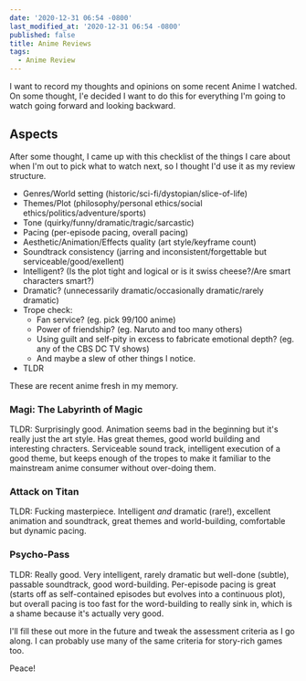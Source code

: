 ```yaml
---
date: '2020-12-31 06:54 -0800'
last_modified_at: '2020-12-31 06:54 -0800'
published: false
title: Anime Reviews
tags:
  - Anime Review
---
```

I want to record my thoughts and opinions on some recent Anime I watched. On some thought, I'e decided I want to do this for everything I'm going to watch going forward and looking backward.

## Aspects

After some thought, I came up with this checklist of the things I care about when I'm out to pick what to watch next, so I thought I'd use it as my review structure.

- Genres/World setting (historic/sci-fi/dystopian/slice-of-life)
- Themes/Plot (philosophy/personal ethics/social ethics/politics/adventure/sports)
- Tone (quirky/funny/dramatic/tragic/sarcastic)
- Pacing (per-episode pacing, overall pacing)
- Aesthetic/Animation/Effects quality (art style/keyframe count)
- Soundtrack consistency (jarring and inconsistent/forgettable but serviceable/good/exellent)
- Intelligent? (Is the plot tight and logical or is it swiss cheese?/Are smart characters smart?)
- Dramatic? (unnecessarily dramatic/occasionally dramatic/rarely dramatic)
- Trope check:
  - Fan service? (eg. pick 99/100 anime)
  - Power of friendship? (eg. Naruto and too many others)
  - Using guilt and self-pity in excess to fabricate emotional depth? (eg. any of the CBS DC TV shows)
  - And maybe a slew of other things I notice.
- TLDR

These are recent anime fresh in my memory.

### Magi: The Labyrinth of Magic

TLDR: Surprisingly good. Animation seems bad in the beginning but it's really just the art style. Has great themes, good world building and interesting chracters. Serviceable sound track, intelligent execution of a good theme, but keeps enough of the tropes to make it familiar to the mainstream anime consumer without over-doing them.

### Attack on Titan

TLDR: Fucking masterpiece. Intelligent _and_ dramatic (rare!), excellent animation and soundtrack, great themes and world-building, comfortable but dynamic pacing.

### Psycho-Pass

TLDR: Really good. Very intelligent, rarely dramatic but well-done (subtle), passable soundtrack, good word-building. Per-episode pacing is great (starts off as self-contained episodes but evolves into a continuous plot), but overall pacing is too fast for the word-building to really sink in, which is a shame because it's actually very good.

I'll fill these out more in the future and tweak the assessment criteria as I go along. I can probably use many of the same criteria for story-rich games too.

Peace!
